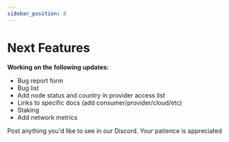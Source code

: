 ```yaml
---
sidebar_position: 8
---
```


# Next Features
 
<b>Working on the following updates:</b>

- Bug report form
- Bug list
- Add node status and country in provider access list 
- Links to specific docs (add consumer/provider/cloud/etc)
- Staking
- Add network metrics

Post anything you'd like to see in our Discord. Your patience is appreciated
